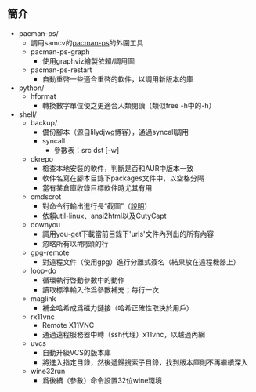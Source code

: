 ## 簡介 ##
* pacman-ps/
	* 調用samcv的[pacman-ps](https://gitlab.com/samcv/ps-lsof)的外圍工具
	* pacman-ps-graph
		* 使用graphviz繪製依賴/調用圖
	* pacman-ps-restart
		* 自動重啓一些適合重啓的軟件，以調用新版本的庫
* python/
	* hformat
		* 轉換數字單位使之更適合人類閱讀（類似free -h中的-h）
* shell/
	* backup/
		* 備份腳本（源自lilydjwg博客），通過syncall調用
		* syncall
			* 參數表：src dst [-w]
	* ckrepo
		* 檢查本地安裝的軟件，判斷是否和AUR中版本一致
		* 軟件名寫在腳本目錄下packages文件中，以空格分隔
		* 當有某倉庫收錄目標軟件時尤其有用
	* cmdscrot
		* 對命令行輸出進行長“截圖”（[說明](http://renyuneyun.is-programmer.com/2017/4/5/mimicing_long_screenshot_of_shell_output.209191.html)）
		* 依賴util-linux、ansi2html以及CutyCapt
	* downyou
		* 調用you-get下載當前目錄下'urls'文件內列出的所有內容
		* 忽略所有以#開頭的行
	* gpg-remote
		* 對遠程文件（使用gpg）進行分離式簽名（結果放在遠程機器上）
	* loop-do
		* 循環執行啓動參數中的動作
		* 讀取標準輸入作爲參數補充；每行一次
	* maglink
		* 補全哈希成爲磁力鏈接（哈希正確性取決於用戶）
	* rx11vnc
		* Remote X11VNC
		* 通過遠程服務器中轉（ssh代理）x11vnc，以越過內網
	* uvcs
		* 自動升級VCS的版本庫
		* 將進入指定目錄，然後遞歸搜索子目錄，找到版本庫則不再繼續深入
	* wine32run
		* 爲後續（參數）命令設置32位wine環境
